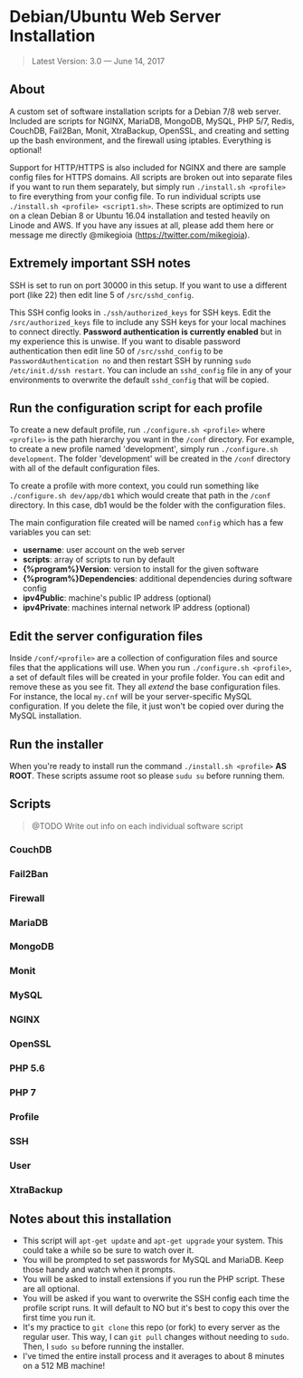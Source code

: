 # Debian/Ubuntu Web Server Installation

> Latest Version: 3.0 — June 14, 2017

## About

A custom set of software installation scripts for a Debian 7/8 web server.
Included are scripts for NGINX, MariaDB, MongoDB, MySQL, PHP 5/7, Redis,
CouchDB, Fail2Ban, Monit, XtraBackup, OpenSSL, and creating and setting up
the bash environment, and the firewall using iptables. Everything is optional!

Support for HTTP/HTTPS is also included for NGINX and there are sample config
files for HTTPS domains. All scripts are broken out into separate files if you
want to run them separately, but simply run `./install.sh <profile>` to fire
everything from your config file. To run individual scripts use
`./install.sh <profile> <script1.sh>`. These scripts are optimized to run on a
clean Debian 8 or Ubuntu 16.04 installation and tested heavily on Linode and
AWS. If you have any issues at all, please add them here or message me directly
@mikegioia (https://twitter.com/mikegioia).

## Extremely important SSH notes

SSH is set to run on port 30000 in this setup. If you want to use a different
port (like 22) then edit line 5 of `/src/sshd_config`.

This SSH config looks in `./ssh/authorized_keys` for SSH keys. Edit the
`/src/authorized_keys` file to include any SSH keys for your local machines
to connect directly. **Password authentication is currently enabled** but in
my experience this is unwise. If you want to disable password authentication
then edit line 50 of `/src/sshd_config` to be `PasswordAuthentication no`
and then restart SSH by running `sudo /etc/init.d/ssh restart`. You can include
an `sshd_config` file in any of your environments to overwrite the default
`sshd_config` that will be copied.

## Run the configuration script for each profile

To create a new default profile, run `./configure.sh <profile>` where
`<profile>` is the path hierarchy you want in the `/conf` directory. For
example, to create a new profile named 'development', simply run
`./configure.sh development`. The folder 'development' will be created in
the `/conf` directory with all of the default configuration files.

To create a profile with more context, you could run something like
`./configure.sh dev/app/db1` which would create that path in the `/conf`
directory. In this case, db1 would be the folder with the configuration files.

The main configuration file created will be named `config` which has a few
variables you can set:

* **username**: user account on the web server
* **scripts**: array of scripts to run by default
* **{%program%}Version**: version to install for the given software
* **{%program%}Dependencies**: additional dependencies during software config
* **ipv4Public**: machine's public IP address (optional)
* **ipv4Private**: machines internal network IP address (optional)

## Edit the server configuration files

Inside `/conf/<profile>` are a collection of configuration files and source
files that the applications will use. When you run `./configure.sh <profile>`,
a set of default files will be created in your profile folder. You can edit
and remove these as you see fit. They all _extend_ the base configuration
files. For instance, the local `my.cnf` will be your server-specific MySQL
configuration. If you delete the file, it just won't be copied over during
the MySQL installation.

## Run the installer

When you're ready to install run the command `./install.sh <profile>`
**AS ROOT**. These scripts assume root so please `sudu su` before running them.

## Scripts

> @TODO Write out info on each individual software script

### CouchDB
### Fail2Ban
### Firewall
### MariaDB
### MongoDB
### Monit
### MySQL
### NGINX
### OpenSSL
### PHP 5.6
### PHP 7
### Profile
### SSH
### User
### XtraBackup

## Notes about this installation

* This script will `apt-get update` and `apt-get upgrade` your system. This
  could take a while so be sure to watch over it.
* You will be prompted to set passwords for MySQL and MariaDB. Keep those handy
  and watch when it prompts.
* You will be asked to install extensions if you run the PHP script. These are
  all optional.
* You will be asked if you want to overwrite the SSH config each time the
  profile script runs. It will default to NO but it's best to copy this over the
  first time you run it.
* It's my practice to `git clone` this repo (or fork) to every server as the
  regular user. This way, I can `git pull` changes without needing to `sudo`.
  Then, I `sudo su` before running the installer.
* I've timed the entire install process and it averages to about 8 minutes on a
  512 MB machine!
